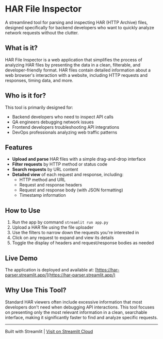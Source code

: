 # HAR File Inspector

A streamlined tool for parsing and inspecting HAR (HTTP Archive) files, designed specifically for backend developers who want to quickly analyze network requests without the clutter.

## What is it?

HAR File Inspector is a web application that simplifies the process of analyzing HAR files by presenting the data in a clean, filterable, and developer-friendly format. HAR files contain detailed information about a web browser's interaction with a website, including HTTP requests and responses, timing data, and more.

## Who is it for?

This tool is primarily designed for:
- Backend developers who need to inspect API calls
- QA engineers debugging network issues
- Frontend developers troubleshooting API integrations
- DevOps professionals analyzing web traffic patterns

## Features

- **Upload and parse** HAR files with a simple drag-and-drop interface
- **Filter requests** by HTTP method or status code
- **Search requests** by URL content
- **Detailed view** of each request and response, including:
    - HTTP method and URL
    - Request and response headers
    - Request and response body (with JSON formatting)
    - Timestamp information

## How to Use

1. Run the app by command `streamlit run app.py`
2. Upload a HAR file using the file uploader
3. Use the filters to narrow down the requests you're interested in
4. Click on any request to expand and view its details
5. Toggle the display of headers and request/response bodies as needed

## Live Demo

The application is deployed and available at:
[https://har-parser.streamlit.app/](https://har-parser.streamlit.app/)

## Why Use This Tool?

Standard HAR viewers often include excessive information that most developers don't need when debugging API interactions. This tool focuses on presenting only the most relevant information in a clean, searchable interface, making it significantly faster to find and analyze specific requests.

---

Built with Streamlit | [Visit on Streamlit Cloud](https://har-parser.streamlit.app/)